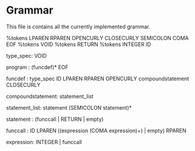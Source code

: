 # Grammar

This file is contains all the currently implemented grammar.

%tokens LPAREN RPAREN OPENCURLY CLOSECURLY SEMICOLON COMA EOF
%tokens VOID
%tokens RETURN
%tokens INTEGER ID


type_spec: VOID

program : (funcdef)* EOF

funcdef : type_spec ID LPAREN RPAREN OPENCURLY compoundstatement CLOSECURLY

compoundstatement: statement_list

statement_list: statement (SEMICOLON statement)*

statement : (funccall
            | RETURN
            | empty)



funccall : ID LPAREN ((expression (COMA expression)+) | empty) RPAREN

expression: INTEGER | funccall
